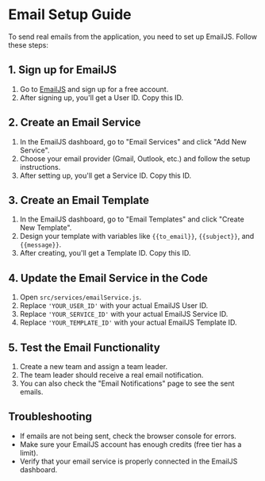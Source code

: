 # Email Setup Guide

To send real emails from the application, you need to set up EmailJS. Follow these steps:

## 1. Sign up for EmailJS

1. Go to [EmailJS](https://www.emailjs.com/) and sign up for a free account.
2. After signing up, you'll get a User ID. Copy this ID.

## 2. Create an Email Service

1. In the EmailJS dashboard, go to "Email Services" and click "Add New Service".
2. Choose your email provider (Gmail, Outlook, etc.) and follow the setup instructions.
3. After setting up, you'll get a Service ID. Copy this ID.

## 3. Create an Email Template

1. In the EmailJS dashboard, go to "Email Templates" and click "Create New Template".
2. Design your template with variables like `{{to_email}}`, `{{subject}}`, and `{{message}}`.
3. After creating, you'll get a Template ID. Copy this ID.

## 4. Update the Email Service in the Code

1. Open `src/services/emailService.js`.
2. Replace `'YOUR_USER_ID'` with your actual EmailJS User ID.
3. Replace `'YOUR_SERVICE_ID'` with your actual EmailJS Service ID.
4. Replace `'YOUR_TEMPLATE_ID'` with your actual EmailJS Template ID.

## 5. Test the Email Functionality

1. Create a new team and assign a team leader.
2. The team leader should receive a real email notification.
3. You can also check the "Email Notifications" page to see the sent emails.

## Troubleshooting

- If emails are not being sent, check the browser console for errors.
- Make sure your EmailJS account has enough credits (free tier has a limit).
- Verify that your email service is properly connected in the EmailJS dashboard. 